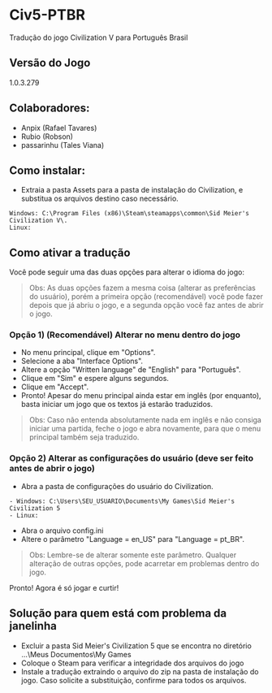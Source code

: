 # Civ5-PTBR
Tradução do jogo Civilization V para Português Brasil

## Versão do Jogo
1.0.3.279

## Colaboradores:
- Anpix (Rafael Tavares)
- Rubio (Robson)
- passarinhu (Tales Viana)


## Como instalar:
- Extraia a pasta Assets para a pasta de instalação do Civilization, e substitua os arquivos destino caso necessário.
```
Windows: C:\Program Files (x86)\Steam\steamapps\common\Sid Meier's Civilization V\.
Linux:
```


## Como ativar a tradução
Você pode seguir uma das duas opções para alterar o idioma do jogo:

> Obs: As duas opções fazem a mesma coisa (alterar as preferências do usuário), porém a primeira opção (recomendável) você pode fazer depois que já abriu o jogo, e a segunda opção você faz antes de abrir o jogo.


### Opção 1) (Recomendável) Alterar no menu dentro do jogo
- No menu principal, clique em "Options".
- Selecione a aba "Interface Options".
- Altere a opção "Written language" de "English" para "Português".
- Clique em "Sim" e espere alguns segundos.
- Clique em "Accept".
- Pronto! Apesar do menu principal ainda estar em inglês (por enquanto), basta iniciar um jogo que os textos já estarão traduzidos.

> Obs: Caso não entenda absolutamente nada em inglês e não consiga iniciar uma partida, feche o jogo e abra novamente, para que o menu principal também seja traduzido.


### Opção 2) Alterar as configurações do usuário (deve ser feito antes de abrir o jogo)

- Abra a pasta de configurações do usuário do Civilization.
```
- Windows: C:\Users\SEU_USUARIO\Documents\My Games\Sid Meier's Civilization 5
- Linux: 
```
- Abra o arquivo config.ini
- Altere o parâmetro "Language = en_US" para "Language = pt_BR".

> Obs: Lembre-se de alterar somente este parâmetro. Qualquer alteração de outras opções, pode acarretar em problemas dentro do jogo.

Pronto! Agora é só jogar e curtir!

## Solução para quem está com problema da janelinha

- Excluir a pasta Sid Meier's Civilization 5 que se encontra no diretório ...\Meus Documentos\My Games
- Coloque o Steam para verificar a integridade dos arquivos do jogo
- Instale a tradução extraindo o arquivo do zip na pasta de instalação do jogo. Caso solicite a substituição, confirme para todos os arquivos.
